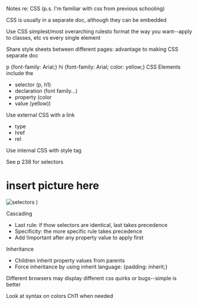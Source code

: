 Notes re: CSS
(p.s. I'm familiar with css from previous schooling)


CSS is usually in a separate doc, although they can be embedded

Use CSS simplest/most overarching rulesto format the way you want--apply to classes, etc vs every single element

Share style sheets between different pages: advantage to making CSS separate doc

p {font-family: Arial;}
hi {font-family: Arial;
    color: yellow;}
CSS Elements include the 
+ selector (p, h1)
+ declaration (font family...)
+ property (color
+ value (yellow))

Use external CSS with a link
+ type
+ href
+ rel

Use internal CSS with style tag

See p 238 for selectors
# insert picture here
![selectors](https://user-images.githubusercontent.com/61428656/75612706-fcde0300-5ada-11ea-9d12-02edcae7ab8a.png)
)

Cascading
+ Last rule: if thow selectors are identical, last takes precedence
+ Specificity: the more specific rule takes precedence
+ Add !important after any property value to apply first

Inheritance
+ Children inherit property values from parents
+ Force inheritance by using inherit language: {padding: inherit;}

Different browsers may display different css quirks or bugs--simple is better

Look at syntax on colors Ch11 when needed